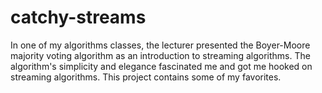 # catchy-streams

In one of my algorithms classes, the lecturer presented the Boyer-Moore majority voting algorithm as an introduction to streaming algorithms. The algorithm's simplicity and elegance fascinated me and got me hooked on streaming algorithms. This project contains some of my favorites.
